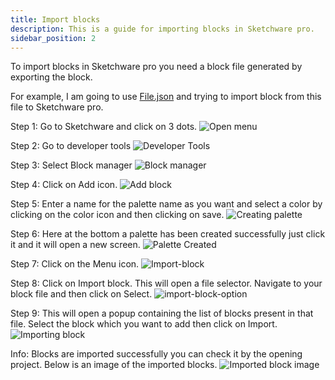 ```yaml
---
title: Import blocks
description: This is a guide for importing blocks in Sketchware pro.
sidebar_position: 2
---
```

To import blocks in Sketchware pro you need a block file generated by exporting the block.

For example, I am going to use [File.json](https://drive.google.com/file/d/1BVXQmYPJ-kHlt70y4j4eZt7TpMlUOhnJ/view?usp=drivesdk) and trying to import block from this file to Sketchware pro.

Step 1: Go to Sketchware and click on 3 dots.
![Open menu](assets/Open-menu.jpg)

Step 2: Go to developer tools
![Developer Tools](assets/developer-tools.jpg)

Step 3: Select Block manager
![Block manager](assets/block-manager.jpg)

Step 4: Click on Add icon.
![Add block](assets/Add-block.jpg)

Step 5: Enter a name for the palette name as you want and select a color by clicking on the color icon and then clicking on save.
![Creating palette](assets/creating-palette2.jpg)

Step 6: Here at the bottom a palette has been created successfully just click it and it will open a new screen.
![Palette Created](assets/palette-created.jpg)

Step 7: Click on the Menu icon.
![Import-block](assets/import-block.jpg)

Step 8: Click on Import block. This will open a file selector. Navigate to your block file and then click on Select.
![import-block-option](assets/import-block-option.jpg)

Step 9: This will open a popup containing the list of blocks present in that file. Select the block which you want to add then click on Import.
![Importing block](assets/import-button-block.jpg)

Info: Blocks are imported successfully you can check it by the opening project. Below is an image of the imported blocks.
![Imported block image](assets/result.jpg)